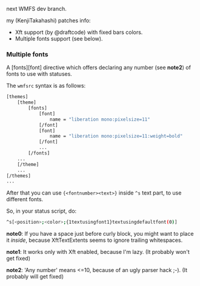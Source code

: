 next WMFS dev branch.

my (KenjiTakahashi) patches info:

* Xft support (by @draftcode) with fixed bars colors.
* Multiple fonts support (see below).

### Multiple fonts
A [fonts][font] directive which offers declaring any number (see **note2**) of fonts to use with statuses.

The `wmfsrc` syntax is as follows:
```sh
[themes]
    [theme]
        [fonts]
            [font]
                name = "liberation mono:pixelsize=11"
            [/font]
            [font]
                name = "liberation mono:pixelsize=11:weight=bold"
            [/font]
            ...
        [/fonts]
    ...
    [/theme]
    ...
[/themes]
...
```

After that you can use `{<fontnumber><text>}` inside `^s` text part, to use different fonts.

So, in your status script, do:
```sh
^s[<position>;<color>;{1textusingfont1}textusingdefaultfont(0)]
```
**note0**: If you have a space just before curly block, you might want to place it *inside*, because XftTextExtents seems to ignore trailing whitespaces.

**note1**: It works only with Xft enabled, because I'm lazy. (It probably won't get fixed)

**note2**: 'Any number' means <=10, because of an ugly parser hack ;-). (It probably will get fixed)
